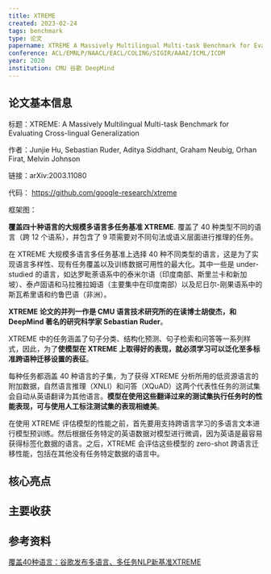 ```yaml
---
title: XTREME
created: 2023-02-24
tags: benchmark
type: 论文
papername: XTREME A Massively Multilingual Multi-task Benchmark for Evaluating Cross-lingual Generalization
conference: ACL/EMNLP/NAACL/EACL/COLING/SIGIR/AAAI/ICML/ICDM
year: 2020
institution: CMU 谷歌 DeepMind
---
```


## 论文基本信息

标题：XTREME: A Massively Multilingual Multi-task Benchmark for Evaluating Cross-lingual Generalization

作者：Junjie Hu, Sebastian Ruder, Aditya Siddhant, Graham Neubig, Orhan Firat, Melvin Johnson

链接：arXiv:2003.11080

代码： https://github.com/google-research/xtreme

框架图：

**覆盖四十种语言的大规模多语言多任务基准 XTREME**. 覆盖了 40 种类型不同的语言（跨 12 个语系），并包含了 9 项需要对不同句法或语义层面进行推理的任务。

在 XTREME 大规模多语言多任务基准上选择 40 种不同类型的语言，这是为了实现语言多样性、现有任务覆盖以及训练数据可用性的最大化。其中一些是 under-studied 的语言，如达罗毗荼语系中的泰米尔语（印度南部、斯里兰卡和新加坡）、泰卢固语和马拉雅拉姆语（主要集中在印度南部）以及尼日尔-刚果语系中的斯瓦希里语和约鲁巴语（非洲）。

**XTREME 论文的并列一作是 CMU 语言技术研究所的在读博士胡俊杰，和 DeepMind 著名的研究科学家 Sebastian Ruder**。

XTREME 中的任务涵盖了句子分类、结构化预测、句子检索和问答等一系列样式，因此，为了**使模型在 XTREME 上取得好的表现，就必须学习可以泛化至多标准跨语种迁移设置的表征**。

每种任务都涵盖 40 种语言的子集，为了获得 XTREME 分析所用的低资源语言的附加数据，自然语言推理（XNLI）和问答（XQuAD）这两个代表性任务的测试集会自动从英语翻译为其他语言。**模型在使用这些翻译过来的测试集执行任务时的性能表现，可与使用人工标注测试集的表现相媲美**。

在使用 XTREME 评估模型的性能之前，首先要用支持跨语言学习的多语言文本进行模型预训练。然后根据任务特定的英语数据对模型进行微调，因为英语是最容易获得标签化数据的语言。之后，XTREME 会评估这些模型的 zero-shot 跨语言迁移性能，包括在其他没有任务特定数据的语言中。




## 核心亮点

## 主要收获

## 参考资料

[覆盖40种语言：谷歌发布多语言、多任务NLP新基准XTREME](https://www.linkresearcher.com/theses/74a45684-ff8e-4a16-a94c-97d780e2e8a1)

